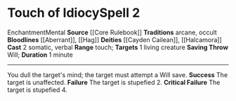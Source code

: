﻿---
actions: '[two-actions]'
area: null
bloodline: '[[DATABASE/sorcererbloodline/Aberrant|Aberrant]] , [[DATABASE/sorcererbloodline/Hag|Hag]]'
component:
- Somatic
- Verbal
cost: null
deity:
- '[[DATABASE/deity/Cayden Cailean|Cayden Cailean]]'
- '[[DATABASE/deity/Halcamora|Halcamora]]'
domain: null
duration: 1 minute
element: null
heighten: null
heighten_level: '2'
id: '341'
lesson: null
level: '2'
mystery: null
name: Touch of Idiocy
patron_theme: null
range: touch
rarity: Common
requirement: null
saving_throw: Will
school: Enchantment
source: '[[DATABASE/source/Core Rulebook|Core Rulebook]]'
target: 1 living creature
tradition:
- Arcane
- Occult
trait:
- '[[DATABASE/trait/Enchantment|Enchantment]]'
- '[[DATABASE/trait/Mental|Mental]]'
trigger: null
type: Spell

---
# Touch of Idiocy<span class="item-type">Spell 2</span>

<span class="item-trait">Enchantment</span><span class="item-trait">Mental</span>
**Source** [[Core Rulebook]] 
**Traditions** arcane, occult
**Bloodlines** [[Aberrant]], [[Hag]]
**Deities** [[Cayden Cailean]], [[Halcamora]]
**Cast** <span class="action-icon">2</span> somatic, verbal
**Range** touch; **Targets** 1 living creature
**Saving Throw** Will; **Duration** 1 minute

---
You dull the target's mind; the target must attempt a Will save.
**Success** The target is unaffected.
**Failure** The target is stupefied 2.
**Critical Failure** The target is stupefied 4.